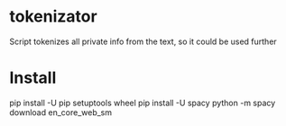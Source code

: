 # tokenizator
Script tokenizes all private info from the text, so it could be used further

# Install 
pip install -U pip setuptools wheel
pip install -U spacy
python -m spacy download en_core_web_sm
